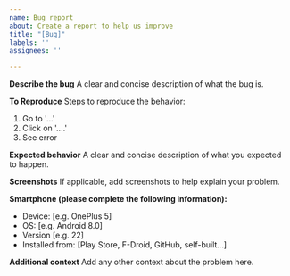 ```yaml
---
name: Bug report
about: Create a report to help us improve
title: "[Bug]"
labels: ''
assignees: ''

---
```


**Describe the bug**
A clear and concise description of what the bug is.

**To Reproduce**
Steps to reproduce the behavior:
1. Go to '...'
2. Click on '....'
3. See error

**Expected behavior**
A clear and concise description of what you expected to happen.

**Screenshots**
If applicable, add screenshots to help explain your problem.

**Smartphone (please complete the following information):**
 - Device: [e.g. OnePlus 5]
 - OS: [e.g. Android 8.0]
 - Version [e.g. 22]
 - Installed from: [Play Store, F-Droid, GitHub, self-built...]

**Additional context**
Add any other context about the problem here.
